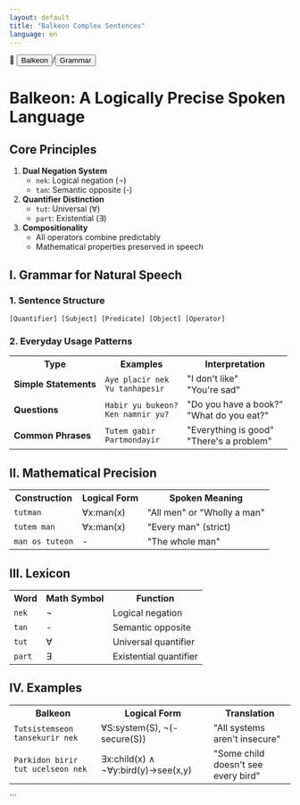 ```yaml
---
layout: default
title: "Balkeon Complex Sentences"
language: en
---
```



📂 <button class="button-16" role="button" onclick="location.href='../../index'">Balkeon</button>/<button class="button-16" role="button" onclick="location.href='../index'">Grammar</button>


# Balkeon: A Logically Precise Spoken Language

## Core Principles
1. **Dual Negation System**
   - `nek`: Logical negation (¬)
   - `tan`: Semantic opposite (-)
2. **Quantifier Distinction**
   - `tut`: Universal (∀)
   - `part`: Existential (∃)
3. **Compositionality**
   - All operators combine predictably
   - Mathematical properties preserved in speech

## I. Grammar for Natural Speech

### 1. Sentence Structure
```
[Quantifier] [Subject] [Predicate] [Object] [Operator]
```

### 2. Everyday Usage Patterns

<table>
  <tr>
    <th>Type</th>
    <th>Examples</th>
    <th>Interpretation</th>
  </tr>
  <tr>
    <td><strong>Simple Statements</strong></td>
    <td>
      <code>Aye placir nek</code><br>
      <code>Yu tanhapesir</code>
    </td>
    <td>
      "I don't like"<br>
      "You're sad"
    </td>
  </tr>
  <tr>
    <td><strong>Questions</strong></td>
    <td>
      <code>Habir yu bukeon?</code><br>
      <code>Ken namnir yu?</code>
    </td>
    <td>
      "Do you have a book?"<br>
      "What do you eat?"
    </td>
  </tr>
  <tr>
    <td><strong>Common Phrases</strong></td>
    <td>
      <code>Tutem gabir</code><br>
      <code>Partmondayir</code>
    </td>
    <td>
      "Everything is good"<br>
      "There's a problem"
    </td>
  </tr>
</table>

## II. Mathematical Precision

<table>
  <tr>
    <th>Construction</th>
    <th>Logical Form</th>
    <th>Spoken Meaning</th>
  </tr>
  <tr>
    <td><code>tutman</code></td>
    <td>∀x:man(x)</td>
    <td>"All men" or "Wholly a man"</td>
  </tr>
  <tr>
    <td><code>tutem man</code></td>
    <td>∀x:man(x)</td>
    <td>"Every man" (strict)</td>
  </tr>
  <tr>
    <td><code>man os tuteon</code></td>
    <td>-</td>
    <td>"The whole man"</td>
  </tr>
</table>

## III. Lexicon

<table>
  <tr>
    <th>Word</th>
    <th>Math Symbol</th>
    <th>Function</th>
  </tr>
  <tr>
    <td><code>nek</code></td>
    <td>¬</td>
    <td>Logical negation</td>
  </tr>
  <tr>
    <td><code>tan</code></td>
    <td>-</td>
    <td>Semantic opposite</td>
  </tr>
  <tr>
    <td><code>tut</code></td>
    <td>∀</td>
    <td>Universal quantifier</td>
  </tr>
  <tr>
    <td><code>part</code></td>
    <td>∃</td>
    <td>Existential quantifier</td>
  </tr>
</table>

## IV. Examples

<table>
  <tr>
    <th>Balkeon</th>
    <th>Logical Form</th>
    <th>Translation</th>
  </tr>
  <tr>
    <td><code>Tutsistemseon tansekurir nek</code></td>
    <td>∀S:system(S), ¬(-secure(S))</td>
    <td>"All systems aren't insecure"</td>
  </tr>
  <tr>
    <td><code>Parkidon birir tut ucelseon nek</code></td>
    <td>∃x:child(x) ∧ ¬∀y:bird(y)→see(x,y)</td>
    <td>"Some child doesn't see every bird"</td>
  </tr>
</table>
```


